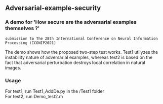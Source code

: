 ## Adversarial-example-security
### A demo for 'How secure are the adversarial examples themselves ?' 
    submission to The 28th International Conference on Neural Information Processing (ICONIP2021)
    
The demo shows how the proposed two-step test works. Test1 utilyzes the instability nature of adversarial examples, whereas test2 is based on the fact that adversarial perturbation destroys local correlation in natural images.

### Usage
For test1, run Test1_AddDe.py in the /Test1 folder  
For test2, run Demo_test2.m 



    

